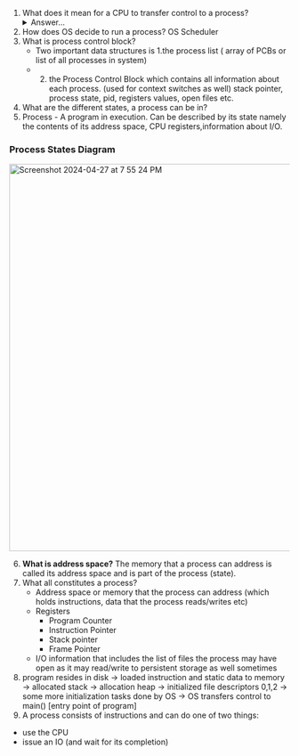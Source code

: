 1. What does it mean for a CPU to transfer control to a process?
   <details><summary>Answer...</summary>
   <h6>
      When a process is first created it is put into a queue and the OS scheduler decides when the process can be run as per its scheduling algorithm. When it picks the process from queue and puts it in running state the process is said to be in control and is using the CPU.
   </h6>
   </details>
3. How does OS decide to run a process? OS Scheduler
4. What is process control block?
   - Two important data structures is 1.the process list ( array of PCBs or list of all processes in system)
   - 2. the Process Control Block which contains all information about each process. (used for context switches as well)
     stack pointer, process state, pid, registers values, open files etc.
6. What are the different states, a process can be in?
7. Process - A program in execution. Can be described by its state namely the contents of its address space, CPU registers,information about I/O.
   
### Process States Diagram

  <img width="696" alt="Screenshot 2024-04-27 at 7 55 24 PM" src="https://github.com/debamitra/debs-notes/assets/2363934/7412ee51-e6db-446e-8f84-87bd0f1ac303">


6. **What is address space?** The memory that a process can address is called its address space and is part of the process (state).
7. What all constitutes a process?
   - Address space or memory that the process can address (which holds instructions, data that the process reads/writes etc)
   - Registers
      - Program Counter
      - Instruction Pointer
      - Stack pointer
      - Frame Pointer
   - I/O information that includes the list of files the process may have open as it may read/write to persistent storage as well sometimes
8. program resides in disk -> loaded instruction and static data  to memory -> allocated stack -> allocation heap -> initialized file descriptors 0,1,2 -> some more initialization tasks done by OS -> OS transfers control to main() [entry point of program]
9.  A process consists of instructions and can do one of two things:
   - use the CPU
   - issue an IO (and wait for its completion)


